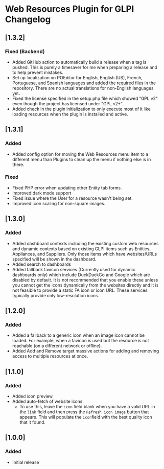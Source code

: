 # Web Resources Plugin for GLPI Changelog

## [1.3.2]

### Fixed (Backend)
- Added GitHub action to automatically build a release when a tag is pushed. This is purely a timesaver for me when preparing a release and to help prevent mistakes.
- Set up localization on POEditor for English, English (US), French, Portuguese, and Spanish languages and added the required files in the repository. There are no actual translations for non-English languages yet.
- Fixed the license specified in the setup.php file which showed "GPL v2" even though the project has licensed under "GPL v2+".
- Added check in the plugin initialization to only execute most of it like loading resources when the plugin is installed and active.

## [1.3.1]

### Added
- Added config option for moving the Web Resources menu item to a different menu than Plugins to clean up the menu if nothing else is in there.

### Fixed
- Fixed PHP error when updating other Entity tab forms.
- Improved dark mode support
- Fixed issue where the User for a resource wasn't being set.
- Improved icon scaling for non-square images.

## [1.3.0]

### Added
- Added dashboard contexts including the existing custom web resources and dynamic contexts based on existing GLPI items such as Entities, Appliances, and Suppliers. Only those items which have websites/URLs specified will be shown in the dashboard.
- Added search to dashboards
- Added fallback favicon services (Currently used for dynamic dashboards only) which include DuckDuckGo and Google which are disabled by default. It is not recommended that you enable these unless you cannot get the icons dynamically from the websites directly and it is not feasible to provide a static FA icon or icon URL. These services typically provide only low-resolution icons.

## [1.2.0]

### Added
- Added a fallback to a generic icon when an image icon cannot be loaded. For example, when a favicon is used but the resource is not reachable (on a different network or offline).
- Added Add and Remove target massive actions for adding and removing access to multiple resources at once.

## [1.1.0]

### Added
- Added icon preview
- Added auto-fetch of website icons
  - To use this, leave the `icon` field blank when you have a valid URL in the `link` field and then press the `Refresh icon image` button that appears. This will populate the `icon`field with the best quality icon that it found.

## [1.0.0]

### Added
- Initial release
